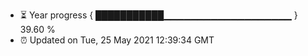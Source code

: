 - ⏳ Year progress { ███████████▁▁▁▁▁▁▁▁▁▁▁▁▁▁▁▁▁▁▁ } 39.60 %
- ⏰ Updated on Tue, 25 May 2021 12:39:34 GMT

